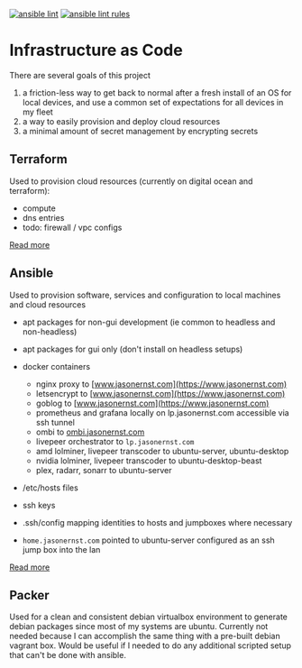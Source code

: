 [![ansible lint](https://github.com/compscidr/iac/actions/workflows/ansible-lint.yml/badge.svg)](https://github.com/compscidr/iac/actions/workflows/ansible-lint.yml)
[![ansible lint rules](https://img.shields.io/badge/Ansible--lint-rules%20table-blue.svg)](https://ansible-lint.readthedocs.io/en/latest/default_rules.html)

# Infrastructure as Code
There are several goals of this project
1. a friction-less way to get back to normal after a fresh install of an OS for
local devices, and use a common set of expectations for all devices in my fleet
2. a way to easily provision and deploy cloud resources
3. a minimal amount of secret management by encrypting secrets

## Terraform
Used to provision cloud resources (currently on digital ocean and terraform):
- compute
- dns entries
- todo: firewall / vpc configs

[Read more](terraform/README.md)

## Ansible
Used to provision software, services and configuration to local machines and cloud resources
- apt packages for non-gui development (ie common to headless and non-headless)
- apt packages for gui only (don't install on headless setups)
- docker containers
  - nginx proxy to [www.jasonernst.com](https://www.jasonernst.com)
  - letsencrypt to [www.jasonernst.com](https://www.jasonernst.com)
  - goblog to [www.jasonernst.com](https://www.jasonernst.com)
  - prometheus and grafana locally on lp.jasonernst.com accessible via ssh tunnel
  - ombi to [ombi.jasonernst.com](https://ombi.jasonernst.com)
  - livepeer orchestrator to `lp.jasonernst.com`
  - amd lolminer, livepeer transcoder to ubuntu-server, ubuntu-desktop
  - nvidia lolminer, livepeer transcoder to ubuntu-desktop-beast
  - plex, radarr, sonarr to ubuntu-server
- /etc/hosts files
- ssh keys
- .ssh/config mapping identities to hosts and jumpboxes where necessary

- `home.jasonernst.com` pointed to ubuntu-server configured as an ssh jump box into the lan

[Read more](ansible/README.md)

## Packer
Used for a clean and consistent debian virtualbox environment to generate debian packages since most of my systems are ubuntu. Currently not needed because I can accomplish the same thing with a pre-built debian vagrant box. Would be useful if
I needed to do any additional scripted setup that can't be done with ansible.
